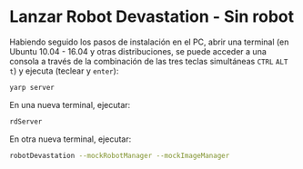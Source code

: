 # Lanzar Robot Devastation - Sin robot

Habiendo seguido los pasos de instalación en el PC, abrir una terminal (en Ubuntu 10.04 - 16.04 y otras distribuciones, se puede acceder a una consola a través de la combinación de las tres teclas simultáneas `CTRL` `ALT` `t`) y ejecuta (teclear y `enter`):

```bash
yarp server
```

En una nueva terminal, ejecutar:

```bash
rdServer
```

En otra nueva terminal, ejecutar:

```bash
robotDevastation --mockRobotManager --mockImageManager
```
